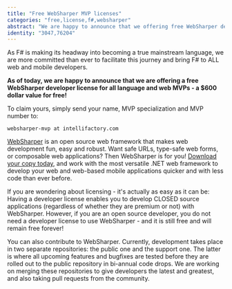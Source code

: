 ```yaml
---
title: "Free WebSharper MVP licenses"
categories: "free,license,f#,websharper"
abstract: "We are happy to announce that we offering free WebSharper developer licenses to all language and web MVPs... [more]"
identity: "3047,76204"
---
```

As F# is making its headway into becoming a true mainstream language, we are more committed than ever to facilitate this journey and bring F# to ALL web and mobile developers.

**As of today, we are happy to announce that we are offering a free WebSharper developer license for all language and web MVPs - a $600 dollar value for free!**

To claim yours, simply send your name, MVP specialization and MVP number to:

`websharper-mvp at intellifactory.com`

[WebSharper](http://websharper.com) is an open source web framework that makes web development fun, easy and robust.  Want safe URLs, type-safe web forms, or composable web applications?  Then WebSharper is for you!  [Download your copy today](http://websharper.com/downloads), and work with the most versatile .NET web framework to develop your web and web-based mobile applications quicker and with less code than ever before.

If you are wondering about licensing - it's actually as easy as it can be: Having a developer license enables you to develop CLOSED source applications (regardless of whether they are premium or not) with WebSharper.  However, if you are an open source developer, you do not need a developer license to use WebSharper - and it is still free and will remain free forever!

You can also contribute to WebSharper.  Currently, development takes place in two separate repositories: the public one and the support one.  The latter is where all upcoming features and bugfixes are tested before they are rolled out to the public repository in bi-annual code drops.  We are working on merging these repositories to give developers the latest and greatest, and also taking pull requests from the community.